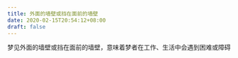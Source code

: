 ```yaml
---
title: 外面的墙壁或挡在面前的墙壁
date: 2020-02-15T20:54:12+08:00
draft: false
---
```


梦见外面的墙壁或挡在面前的墙壁，意味着梦者在工作、生活中会遇到困难或障碍